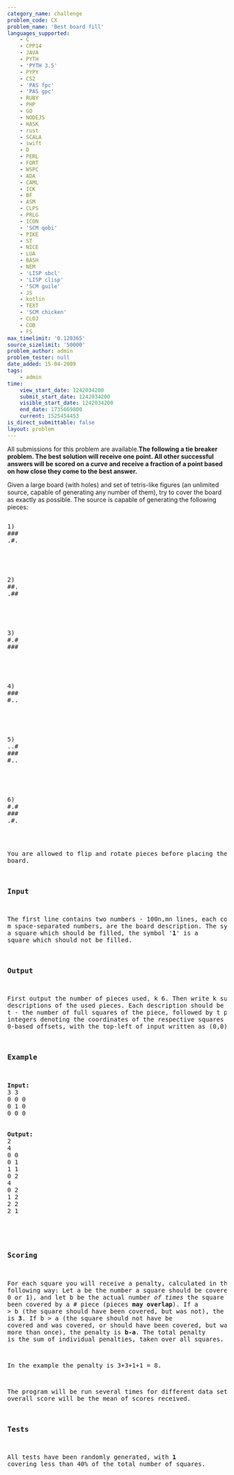 ```yaml
---
category_name: challenge
problem_code: CX
problem_name: 'Best board fill'
languages_supported:
    - C
    - CPP14
    - JAVA
    - PYTH
    - 'PYTH 3.5'
    - PYPY
    - CS2
    - 'PAS fpc'
    - 'PAS gpc'
    - RUBY
    - PHP
    - GO
    - NODEJS
    - HASK
    - rust
    - SCALA
    - swift
    - D
    - PERL
    - FORT
    - WSPC
    - ADA
    - CAML
    - ICK
    - BF
    - ASM
    - CLPS
    - PRLG
    - ICON
    - 'SCM qobi'
    - PIKE
    - ST
    - NICE
    - LUA
    - BASH
    - NEM
    - 'LISP sbcl'
    - 'LISP clisp'
    - 'SCM guile'
    - JS
    - kotlin
    - TEXT
    - 'SCM chicken'
    - CLOJ
    - COB
    - FS
max_timelimit: '0.120365'
source_sizelimit: '50000'
problem_author: admin
problem_tester: null
date_added: 15-04-2009
tags:
    - admin
time:
    view_start_date: 1242034200
    submit_start_date: 1242034200
    visible_start_date: 1242034200
    end_date: 1735669800
    current: 1525454453
is_direct_submittable: false
layout: problem
---
```

All submissions for this problem are available.**The following a tie breaker problem. The best solution will receive one point. All other successful answers will be scored on a curve and receive a fraction of a point based on how close they come to the best answer.**

Given a large board (with holes) and set of tetris-like figures (an unlimited source, capable of generating any number of them), try to cover the board as exactly as possible. The source is capable of generating the following pieces:

<pre><pre style="font-family: monospace">
1)
###
.#.
</pre>
<pre><pre style="font-family: monospace">
2)
##.
.##
</pre>
<pre><pre style="font-family: monospace">
3)
#.#
###
</pre>
<pre><pre style="font-family: monospace">
4)
###
#..
</pre>
<pre><pre style="font-family: monospace">
5)
..#
###
#..
</pre>
<pre><pre style="font-family: monospace">
6)
#.#
###
.#.
</pre>

You are allowed to flip and rotate pieces before placing them on the board.

### Input

The first line contains two numbers - 100n,mn lines, each containing m space-separated numbers, are the board description. The symbol '0' is a square which should be filled, the symbol '**1**' is a square which should not be filled.

### Output

First output the number of pieces used, k 6. Then write k successive descriptions of the used pieces. Each description should be of the form: t - the number of full squares of the piece, followed by t pairs of integers denoting the coordinates of the respective squares (using 0-based offsets, with the top-left of input written as (0,0) ).

### Example

<pre>
<b>Input:</b>
3 3
0 0 0
0 1 0
0 0 0


<b>Output:</b>
2
4
0 0
0 1
1 1
0 2
4
0 2
1 2
2 2
2 1

</pre>
### Scoring

For each square you will receive a penalty, calculated in the following way: Let a be the number a square should be covered by (either 0 or 1), and let b be the actual number *of times* the square has been covered by a # piece (pieces **may overlap**). If a > b (the square should have been covered, but was not), the penalty is **3**. If b > a (the square should not have be covered and was covered, or should have been covered, but was covered more than once), the penalty is **b-a**. The total penalty is the sum of individual penalties, taken over all squares.

In the example the penalty is 3+3+1+1 = 8.

The program will be run several times for different data sets and the overall score will be the mean of scores received.

### Tests

All tests have been randomly generated, with **1** covering less than 40% of the total number of squares.
